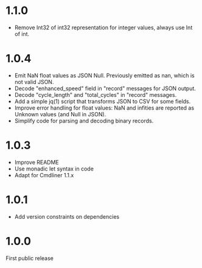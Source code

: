 # 1.1.0

* Remove Int32 of int32 representation for integer values, always use
  Int of int.

# 1.0.4

* Emit NaN float values as JSON Null. Previously emitted as nan, which
  is not valid JSON.
* Decode "enhanced_speed" field in "record" messages for JSON output.
* Decode "cycle_length" and "total_cycles" in "record" messages.
* Add a simple jq(1) script that transforms JSON to CSV for some fields.
* Improve error handling for float values: NaN and infities are reported
  as Unknown values (and Null in JSON).
* Simplify code for parsing and decoding binary records.

# 1.0.3

* Improve README
* Use monadic let syntax in code
* Adapt for Cmdliner 1.1.x

# 1.0.1

* Add version constraints on dependencies

# 1.0.0

First public release
